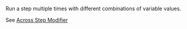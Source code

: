 Run a step multiple times with different combinations of variable values.

See [Across Step Modifier](https://concourse-ci.org/across-step.html#across-step)